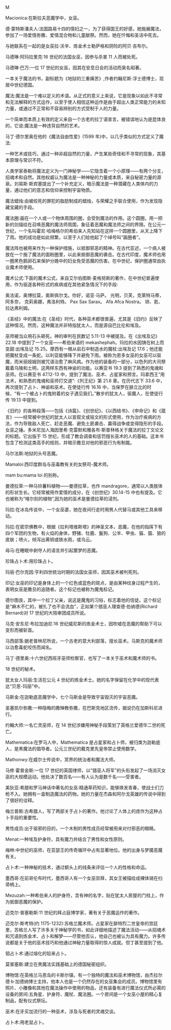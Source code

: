 

M

Macionica:在斯拉夫恶魔学中，女巫。

德·蒙特斯潘夫人:法国路易十四的情妇之一，为了获得国王的好感，她施展魔法，参加了一场爱情弥撒、爱情混合物和儿童献祭。然而，她在忏悔和圣洁中死去。

与她联系在一起的是女巫拉·沃辛、炼金术士勒萨格和阴险的阿贝·吉布尔。

马德琳·阿玛拉里克:16 世纪的法国女巫，因参与杀害 11 人而被处死。

马德琳·巴万:一位 17 世纪的女巫，因其在安息日会的活动而臭名昭著。

一本关于魔法的书，副标题为《地狱的三重痛苦》,作者约翰尼斯·浮士德博士，现居中世纪德国。

魔法:魔法是一个难以定义的术语。从正式的意义上来说，它是现象以如此不寻常和无法解释的方式运作，以至于使人相信这种运作是由于超出人类正常能力的未知力量，或通过不正常和不容易辨别的方式受制于人的力量。

一个简单而本质上有效的定义来自一个古老的拉丁语宣言，被错误地认为是昆体良的，它说:魔法是一种违背自然的艺术。

马丁·德尔里奥在他的《魔法自由性爱》(1599 年)中，以几乎类似的方式定义了魔法:

一种艺术或技巧，通过一种非超自然的力量，产生某些奇怪和不寻常的现象，其基本原理与常识不符。

人类学家泰勒将魔法定义为一门神秘学——它隐含着一个小原理——有两个分支，招魂术和自然。其他权威认为魔法是一种神秘的力量或本质，来自秘密力量的源泉。刘易斯·斯宾塞提出了一个补充定义，暗示魔法是一种潜藏在人类体内的力量，通过他们的意志和信仰来控制宇宙物质。

魔法蜡烛:由被绞死的罪犯的脂肪制成的蜡烛，与荣耀之手联合使用，作为发现隐藏宝藏的手段。

魔法圈:画在一个人或一个物体周围的圈，会受到魔法的作用。这个圆圈，用一把新的剑描绘在召唤恶魔的魔法师周围，象征着恶魔和魔法师之间的界限。在公元一世纪，一个名叫霍尼·哈梅格尔的希伯来人先知站在这样一个圆圈里，从天上降下了雨。他的成功是如此频繁，以至于人们给他起了个绰号叫“画圈者”。

魔法阵也被用来作为一种保护措施，以抵御邪恶的精神。在古代亚述，一个病人被放在一个施了魔法的面粉圈里，以此来抵御恶魔的袭击。在古代印度，魔术师也用一圈黑色鹅卵石来保护分娩中的妇女免受恶魔的伤害。在中世纪，保护圈通常由执业魔术师使用。

魔术公式:下面的魔术公式，来自艾尔伯图斯·麦格努斯的著作，在中世纪普遍使用，作为驱逐各种形式的疾病或在其他紧急情况下的手段:

奥法诺，奥博拉莫，奥斯佩尔戈。你好，诺亚·马萨。
光明，贝芙，克莱特马蒂，阿多奈，
克莉奥娜，弗洛利特。
Pax Sax Sarax。
Afa Afca Nostra。
铈、氦、拉达弗利姆。

《圣经》中的魔法:在《圣经》时代，各种巫术都很普遍，尤其是《旧约》反映了这种情况。然而，这种魔法并非特指犹太人，而是源自巴比伦和埃及。

巫师被当众用石头砸死。神的审判在民数记 5.11-13 中被提及。在《出埃及记》22.18 中提到了一个女巫——希伯来语的 mekashephah。玛拉的水因铸在树上而变甜:出埃及记 15.25。摩西有一根从岩石中制造水的魔杖:出埃及记 17.6；他还能把魔杖变成一条蛇。以利亚能够降下并避免下雨。被称为恩多女巫的女巫可以驱魔，而米丽娅姆则被咒语治愈了麻风病。作为他的装备的一部分，以色列的大司祭戴着乌陵和土明，这两样东西有神谕的功能。以赛亚书 19.3 提到了熟悉的鬼魂和巫师。在以赛亚书 47.12-13 中，提到了魔法、巫术、占星家和预言。玛拿西王“用法术，和熟悉的鬼魂和巫师打交道”:《列王纪》第 21.6 章。在历代志下 33.6 中，再次提到了占卜、神谕和巫术。在使徒行传 16.16 中，当保罗在腓立比的时候，“有一个被占卜的鬼附着的女子遇见我们。”散步的犹太人，驱魔人，在使徒行传 19.13 中提到。

《旧约》的各种段落——包括《诗篇》、《创世纪》、《以西结书》、《申命记》和《箴言》——经常被中世纪的犹太人以宣叙文或铭文的形式使用，作为治疗疾病的方法，作为导致敌人死亡、赶走恶魔、避免土匪袭击、赢得战争或变得隐形的手段。女巫之锤。多米尼加人海因里希·克雷默和雅各布·斯普林格关于魔法的拉丁文论文的标题。它出版于 15 世纪，形成了教会调查和惩罚擅长巫术的人的基础。这本书包含了检测这类高手的规则，并暗示撒旦对他的邪恶行为有制裁。

马尔法斯:地狱的头号恶魔。

Mamaloi:西印度群岛与巫毒教有关的女祭司-魔术师。

mam bu:mama loi 的别称。

曼德拉草:一种马铃薯科植物——曼德拉草，也作 mandragore，通常以人类肢体的形状生长。它经常被用作爱情的成分，在《创世纪》30.14-15 中也有提及。它也被称为“喀尔刻的植物”,因为她的巫术是曼德拉草的浸剂。

玛拉:在冰岛传说中，一个女巫婆，她在夜间行走时用男人代替马或其他工具来移动。

玛拉:在密宗佛教中，根据《拉利塔维斯塔》的神圣文本，恶魔，在他的指挥下有四个军团的生物，有火焰的身体，野猪、牡鹿、鬣狗、公羊、甲虫、猫、猿、狼的皮肤；喷火，倾泻出黄铜或铁水雨，或乌云。

母马:在睡眠中剥夺人的语言并引起噩梦的恶魔。

珍珠占卜术:用珍珠占卜。

玛丽·巴尔克因:亨利四世统治时期的法国女巫师，因其巫术被判死刑。

印记:女巫的印记是身体上的一个红色或蓝色的斑点，是由某种纹身过程产生的，表明女巫是撒旦的追随者。这个标记也被称为魔鬼标记。

德尔图良，其中一个拉丁父亲，说这是魔鬼的习俗，标志着他的信徒。这个标记是“麻木不仁的，被扎了也不会流血”，正如某个猎巫人理查德·伯纳德(Richard Bernard)对 17 世纪的大陪审团成员所说。

马克·安东尼·布拉加迪尼:16 世纪威尼斯的炼金术士，因吹嘘在恶魔的帮助下可以变形而被斩首。

马西部落:据老普林尼所说，一个古老的意大利部落，擅长巫术。马斯克的魔术师以治愈毒蛇咬伤而闻名。

马丁·德里奥:十六世纪西班牙巫师检察官，也写了一本关于巫术和魔术师的书。

18 世纪的秘术。

犹太女人玛丽:生活在公元 4 世纪的炼金术士。她的名字保留在化学中的现代表达“贝恩-玛丽”中。

马斯金:在迦勒底恶魔学中，七个马斯金是导致宇宙毁灭的宇宙恶魔。

圣塞凯尔弥撒:一种隐晦的撒殚教弥撒，在巴斯克地区流传，据说仍在加斯科尼进行。

约翰大师:一名亡灵巫师，在 14 世纪涉嫌用神秘手段策划了英格兰爱德华二世的死亡。

Mathematica:在罗马人中，Mathematica 是占星家和占卜师，被归类为迦勒底人，是黑魔法的倡导者。公元三世纪的戴克里先皇帝禁止使用数学。

Mathonwy:在威尔士传说中，冥界的统治者和魔法大师。

马修·霍普金斯:一位 17 世纪的英国律师，以“猎巫人将军”的头衔发起了一场消灭女巫的大规模运动。他处决了数百名——有人认为是数千名——受害者。

美狄亚:希腊和罗马神话中著名的女巫:精通草药知识，能够焕发青春，使战士们刀枪不入。她拥有一盒制造魔法的药物。她的力量在杰森和阿尔戈英雄的传说中得到了很好的诠释。

梅兰普斯:古希腊人，写了两部关于占卜的著作。他讨论了人体上的痣作为这种占卜手段的重要性。

男性成员:出于驱邪的目的，一个木制的男性成员经常被用来对付邪恶的眼睛。

Menat:一种埃及护身符，具有魔力并结合了男性和女性原则。

梅林:中世纪的巫师，在亚瑟王的传奇循环中占有显著地位。他的出身与梦魇恶魔有关。

占卜术:一种神秘的技术，通过额头上的线条来评估一个人的性格和命运。

墨西哥:在前哥伦布时代，墨西哥人有一个女巫崇拜，其女王被描绘成裸体骑在扫帚柄上。

Mezuzah:一种希伯来人的护身符，含有神的名字，贴在犹太人房屋的门柱上，作为抵御恶魔的保护。

迈克尔·普塞勒斯:11 世纪的拜占庭博学家，著有关于恶魔运作的著作。

迈克尔·斯考特(约 1175-1232):苏格兰魔术师。占星家在腓特烈二世皇帝的宫廷里，苏格兰人写了许多关于神秘学的书，如此详细地描述了魔法活动——从招魂术和咒语到炼金术、占卜和解梦——尽管他否认，他自己也被认为具有魔力。许多传说都是关于他的巫术技巧和他通过神秘力量取得的惊人成就。但丁甚至提到了他。

钼占卜术:通过熔化的铅来占卜。

莫普塞斯:建立在黑魔法实践基础上的德国秘密组织。

博物馆:在英格兰马恩岛的卡斯尔镇，有一个独特的魔法和巫术博物馆，由杰拉尔德·b·加德纳博士主持，他本人也是一个仍然存在的女巫集会的成员。博物馆里有照片、小雕像和其他在魔法操作中使用的物品，还有装备有进行魔法仪式所必需的设备的房间:五角星、护身符、魔杖、魔法圈。一个房间是一个女巫小屋的精心复制品，配有仪式祭坛。

巫术:在牙买加流行的一种巫术，涉及与死者的灵魂交谈。

占卜术:用老鼠占卜。